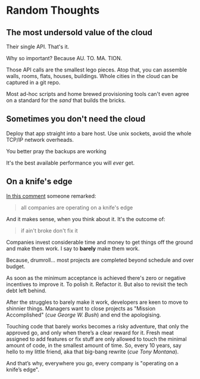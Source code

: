 # Random Thoughts


## The most undersold value of the cloud

Their single API. That's it.

Why so important? Because AU. TO. MA. TION.

Those API calls are the smallest lego pieces. Atop that, you can
assemble walls, rooms, flats, houses, buildings. Whole cities in the
cloud can be captured in a git repo.

Most ad-hoc scripts and home brewed provisioning tools can't even agree
on a standard for the _sand_ that builds the bricks.


## Sometimes you don't need the cloud

Deploy that app straight into a bare host. Use unix sockets, avoid the
whole TCP/IP network overheads.

You better pray the backups are working

It's the best available performance you will _ever_ get.


## On a knife's edge

[In this comment](https://news.ycombinator.com/item?id=39365187#39366352)
someone remarked:

> all companies are operating on a knife's edge

And it makes sense, when you think about it. It's the outcome of:

> if ain't broke don't fix it

Companies invest considerable time and money to get things off the
ground and make them work. I say to **barely** make them work.

Because, drumroll... most projects are completed beyond schedule and
over budget.

As soon as the minimum acceptance is achieved there's zero or negative
incentives to improve it. To polish it. Refactor it. But also to
revisit the tech debt left behind.

After the struggles to barely make it work, developers are keen to
move to shinnier things. Managers want to close projects as "Mission
Accomplished" (_cue George W. Bush_) and end the apologising.

Touching code that barely works becomes a risky adventure, that only
the approved go, and only when there’s a clear reward for it. Fresh
meat assigned to add features or fix stuff are only allowed to touch
the minimal amount of code, in the smallest amount of time. So, every
10 years, say hello to my little friend, aka that big-bang rewrite
(_cue Tony Montana_).

And that’s why, everywhere you go, every company is "operating on a
knife’s edge".
